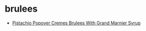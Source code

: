 # brulees

 * [Pistachio Popover Cremes Brulees With Grand Marnier Syrup](../index/p/pistachio-popover-cremes-brulees-with-grand-marnier-syrup-105625.json)
